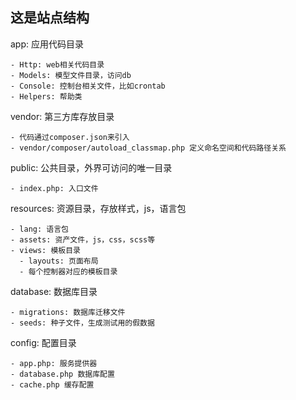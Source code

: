 ## 这是站点结构

app: 应用代码目录

    - Http: web相关代码目录
    - Models: 模型文件目录，访问db
    - Console: 控制台相关文件，比如crontab
    - Helpers: 帮助类

vendor: 第三方库存放目录

    - 代码通过composer.json来引入
    - vendor/composer/autoload_classmap.php 定义命名空间和代码路径关系

public: 公共目录，外界可访问的唯一目录

    - index.php: 入口文件

resources: 资源目录，存放样式，js，语言包

    - lang: 语言包
    - assets: 资产文件，js，css，scss等
    - views: 模板目录
      - layouts: 页面布局
      - 每个控制器对应的模板目录

database: 数据库目录

    - migrations: 数据库迁移文件
    - seeds: 种子文件，生成测试用的假数据

config: 配置目录

    - app.php: 服务提供器
    - database.php 数据库配置
    - cache.php 缓存配置
